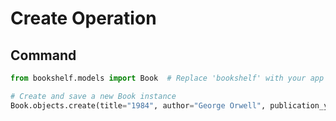 # Create Operation

## Command

```python
from bookshelf.models import Book  # Replace 'bookshelf' with your app name

# Create and save a new Book instance
Book.objects.create(title="1984", author="George Orwell", publication_year=1949)

